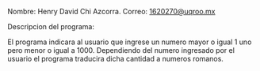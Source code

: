 Nombre: Henry David Chi Azcorra.
Correo: 1620270@uqroo.mx

Descripcion del programa:

El programa indicara al usuario que ingrese un numero mayor o igual 1 uno pero menor o igual a 1000.
Dependiendo del numero ingresado por el usuario el programa traducira dicha cantidad a numeros romanos.
